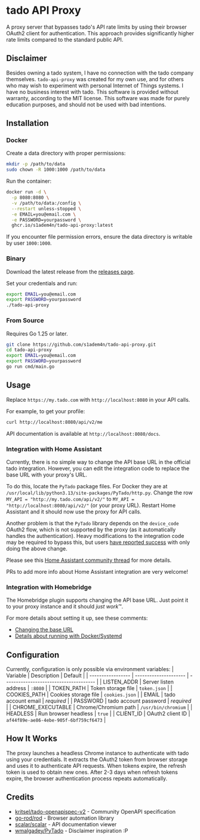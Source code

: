 # tado API Proxy
A proxy server that bypasses tado's API rate limits by using their browser OAuth2 client for authentication. This approach provides significantly higher rate limits compared to the standard public API.

## Disclaimer
Besides owning a tado system, I have no connection with the tado company themselves. 
`tado-api-proxy` was created for my own use, and for others who may wish to experiment with personal Internet of Things systems. 
I have no business interest with tado. 
This software is provided without warranty, according to the MIT license.
This software was made for purely education purposes, and should not be used with bad intentions.

## Installation
### Docker
Create a data directory with proper permissions:
```sh
mkdir -p /path/to/data
sudo chown -R 1000:1000 /path/to/data
```

Run the container:
```sh
docker run -d \
  -p 8080:8080 \
  -v /path/to/data:/config \
  --restart unless-stopped \
  -e EMAIL=you@email.com \
  -e PASSWORD=yourpassword \
  ghcr.io/s1adem4n/tado-api-proxy:latest
```

If you encounter file permission errors, ensure the data directory is writable by user `1000:1000`.


### Binary
Download the latest release from the [releases page](https://github.com/s1adem4n/tado-api-proxy/releases).

Set your credentials and run:
```sh
export EMAIL=you@email.com
export PASSWORD=yourpassword
./tado-api-proxy
```


### From Source
Requires Go 1.25 or later.

```sh
git clone https://github.com/s1adem4n/tado-api-proxy.git
cd tado-api-proxy
export EMAIL=you@email.com
export PASSWORD=yourpassword
go run cmd/main.go
```


## Usage
Replace `https://my.tado.com` with `http://localhost:8080` in your API calls.

For example, to get your profile:
```sh
curl http://localhost:8080/api/v2/me
```

API documentation is available at `http://localhost:8080/docs`.


### Integration with Home Assistant
Currently, there is no simple way to change the API base URL in the official tado integration. However, you can edit the integration code to replace the base URL with your proxy's URL.

To do this, locate the `PyTado` package files. 
For Docker they are at `/usr/local/lib/python3.13/site-packages/PyTado/http.py`.
Change the row `MY_API = "http://my.tado.com/api/v2/"` to `MY_API = "http://localhost:8080/api/v2/"` (or your proxy URL). Restart Home Assistant and it should now use the proxy for API calls.

Another problem is that the `PyTado` library depends on the `device_code` OAuth2 flow, which is not supported by the proxy (as it automatically handles the authentication). Heavy modifications to the integration code may be required to bypass this, but users [have reported success](https://community.home-assistant.io/t/tado-rate-limiting-api-calls/928751/41) with only doing the above change.

Please see this [Home Assistant community thread](https://community.home-assistant.io/t/tado-rate-limiting-api-calls/928751) for more details.

PRs to add more info about Home Assistant integration are very welcome!


### Integration with Homebridge
The Homebridge plugin supports changing the API base URL. Just point it to your proxy instance and it should *just work*™.

For more details about setting it up, see these comments:
- [Changing the base URL](https://github.com/homebridge-plugins/homebridge-tado/issues/176#issuecomment-3419839118)
- [Details about running with Docker/Systemd](https://github.com/homebridge-plugins/homebridge-tado/issues/176#issuecomment-3421497695)


## Configuration
Currently, configuration is only possible via environment variables:
| Variable          | Description           | Default                                |
| ----------------- | --------------------- | -------------------------------------- |
| LISTEN_ADDR       | Server listen address | `:8080`                                |
| TOKEN_PATH        | Token storage file    | `token.json`                           |
| COOKIES_PATH      | Cookies storage file  | `cookies.json`                         |
| EMAIL             | tado account email    | *required*                             |
| PASSWORD          | tado account password | *required*                             |
| CHROME_EXECUTABLE | Chrome/Chromium path  | `/usr/bin/chromium`                    |
| HEADLESS          | Run browser headless  | `true`                                 |
| CLIENT_ID         | OAuth2 client ID      | `af44f89e-ae86-4ebe-905f-6bf759cf6473` |


## How It Works
The proxy launches a headless Chrome instance to authenticate with tado using your credentials. It extracts the OAuth2 token from browser storage and uses it to authenticate API requests. When tokens expire, the refresh token is used to obtain new ones. After 2-3 days when refresh tokens expire, the browser authentication process repeats automatically.


## Credits
- [kritsel/tado-openapispec-v2](https://github.com/kritsel/tado-openapispec-v2) - Community OpenAPI specification
- [go-rod/rod](https://github.com/go-rod/rod) - Browser automation library
- [scalar/scalar](https://github.com/scalar/scalar) - API documentation viewer
- [wmalgadey/PyTado](https://github.com/wmalgadey/PyTado) - Disclaimer inspiration :P